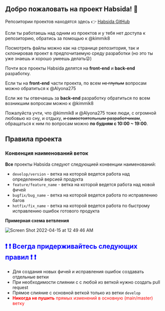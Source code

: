 ## Добро пожаловать на проект Habsida! 👋

Репозитории проектов находятся здесь 👉 [Habsida GitHub](https://github.com/SchoiceHabsida)

Если ты работаешь над одним из проектов и у тебя нет доступа к репозиторию, обратись за помощью к @kimmik8

Посмотреть файлы можно как на странице репозитория, так и склонировав проект в предпочитаемую среду разработки (но это ты уже знаешь и хорошо умеешь делать😜)

Почти все проекты Habsida делятся на **front-end** и **back-end** разработку.

Если ты на **front-end** части проекта, по всем ~~не глупым~~ вопросам можно обратиться к @Alyona275

Если же ты отвечаешь за **back-end** разработку обратиться по всем возникшим вопросам можно к @kimmik8

Пожалуйста учти, что @kimmik8 и @Alyona275 тоже люди, с огромной любовью ко сну, и отдыху, ~~и самостоятельным разработчикам~~, обращаться к ним по вопросам можно **по будням с 10:00 ~ 19:00**.

## Правила проекта

### Конвенция наименований веток

**Все** проекты Habsida следуют следующией конвенции наименований:

- `develop/version` - ветка на которой ведется работа над определенной версией продукта
- `feature/feature_name` - ветка на которой ведется работа над новой фичей
- `bugfix/bug_name` - ветка на которой ведется работа по исправлению багов
- `hotfix/fix_name` - ветка на которой ведется работа по быстрому исправлению ошибок готового продукта

**Примерная схема ветвления**

![Screen Shot 2022-04-15 at 12 49 46 AM](https://user-images.githubusercontent.com/82853454/163426840-1927ecd0-564b-4722-93eb-e94e339a649f.png)

<h2 style="color:blue"> &#10071 &#10071 Всегда придерживайтесь следующих правил &#10071 &#10071</h2>

- Для создания новых фичей и исправления ошибок создавать отдельные ветки
- При необходимости слиянии с с любой из веткой нужно создать pull request
- Прямое слияние с основной веткой только из ветки `develop`
- <span style="color:red">**Никогда не пушить** прямых изменений в основную (main/master) ветку </span>

